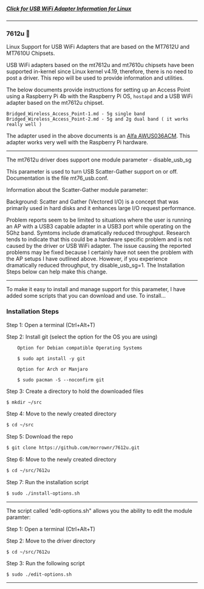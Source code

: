 ##### [Click for USB WiFi Adapter Information for Linux](https://github.com/morrownr/USB-WiFi)

-----

### 7612u :rocket:

Linux Support for USB WiFi Adapters that are based on the MT7612U and MT7610U Chipsets.

USB WiFi adapters based on the mt7612u and mt7610u chipsets have been supported in-kernel
since Linux kernel v4.19, therefore, there is no need to post a driver. This repo will be
used to provide information and utilities.

The below documents provide instructions for setting up an Access Point using a Raspberry Pi 4b
with the Raspberry Pi OS, `hostapd` and a USB WiFi adapter based on the mt7612u chipset.
```
Bridged_Wireless_Access_Point-1.md - 5g single band
Bridged_Wireless_Access_Point-2.md - 5g and 2g dual band ( it works really well )
```
The adapter used in the above documents is an [Alfa AWUS036ACM](https://github.com/morrownr/USB-WiFi).
This adapter works very well with the Raspberry Pi hardware.

-----
The mt7612u driver does support one module parameter - disable_usb_sg

This parameter is used to turn USB Scatter-Gather support on or off. Documentation
is the file mt76_usb.conf.

Information about the Scatter-Gather module parameter:

Background: Scatter and Gather (Vectored I/O) is a concept that was primarily used in hard disks
and it enhances large I/O request performance.

Problem reports seem to be limited to situations where the user is running an AP with a
USB3 capable adapter in a USB3 port while operating on the 5Ghz band. Symtoms include
dramatically reduced throughput. Research tends to indicate that this could be a hardware
specific problem and is not caused by the driver or USB WiFi adapter. The issue causing
the reported problems may be fixed because I certainly have not seen the problem with
the AP setups I have outlined above. However, if you experience dramatically reduced
throughput, try disable_usb_sg=1. The Installation Steps below can help make this change.

-----
To make it easy to install and manage support for this parameter, I have added some scripts
that you can download and use. To install...


### Installation Steps

Step 1: Open a terminal (Ctrl+Alt+T)

Step 2: Install git (select the option for the OS you are using)
```
    Option for Debian compatible Operating Systems

    $ sudo apt install -y git
```
```
    Option for Arch or Manjaro

    $ sudo pacman -S --noconfirm git
```
Step 3: Create a directory to hold the downloaded files

```bash
$ mkdir ~/src
```
Step 4: Move to the newly created directory
```bash
$ cd ~/src
```
Step 5: Download the repo
```bash
$ git clone https://github.com/morrownr/7612u.git
```
Step 6: Move to the newly created directory
```bash
$ cd ~/src/7612u
```
Step 7: Run the installation script
```bash
$ sudo ./install-options.sh
```

-----

The script called 'edit-options.sh" allows you the ability to edit the 
module paramter:

Step 1: Open a terminal (Ctrl+Alt+T)

Step 2: Move to the driver directory
```
$ cd ~/src/7612u
```

Step 3: Run the following script
```
$ sudo ./edit-options.sh
```
-----
